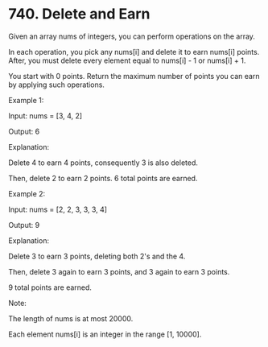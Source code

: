 # 740. Delete and Earn

Given an array nums of integers, you can perform operations on the array.

In each operation, you pick any nums[i] and delete it to earn nums[i] points. After, you must delete every element equal to nums[i] - 1 or nums[i] + 1.

You start with 0 points. Return the maximum number of points you can earn by applying such operations.

Example 1:

Input: nums = [3, 4, 2]

Output: 6

Explanation:

Delete 4 to earn 4 points, consequently 3 is also deleted.

Then, delete 2 to earn 2 points. 6 total points are earned.


Example 2:

Input: nums = [2, 2, 3, 3, 3, 4]

Output: 9

Explanation:

Delete 3 to earn 3 points, deleting both 2's and the 4.

Then, delete 3 again to earn 3 points, and 3 again to earn 3 points.

9 total points are earned.


Note:

The length of nums is at most 20000.

Each element nums[i] is an integer in the range [1, 10000].
